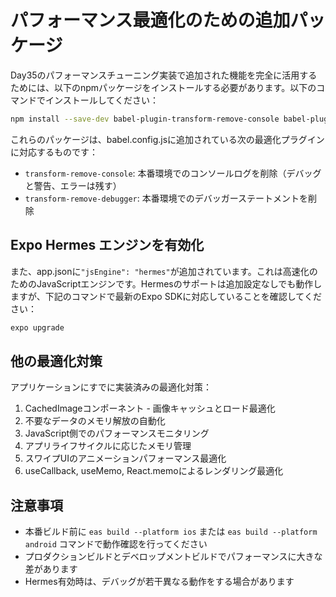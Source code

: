 # パフォーマンス最適化のための追加パッケージ

Day35のパフォーマンスチューニング実装で追加された機能を完全に活用するためには、以下のnpmパッケージをインストールする必要があります。以下のコマンドでインストールしてください：

```bash
npm install --save-dev babel-plugin-transform-remove-console babel-plugin-transform-remove-debugger
```

これらのパッケージは、babel.config.jsに追加されている次の最適化プラグインに対応するものです：
- `transform-remove-console`: 本番環境でのコンソールログを削除（デバッグと警告、エラーは残す）
- `transform-remove-debugger`: 本番環境でのデバッガーステートメントを削除

## Expo Hermes エンジンを有効化

また、app.jsonに`"jsEngine": "hermes"`が追加されています。これは高速化のためのJavaScriptエンジンです。Hermesのサポートは追加設定なしでも動作しますが、下記のコマンドで最新のExpo SDKに対応していることを確認してください：

```bash
expo upgrade
```

## 他の最適化対策

アプリケーションにすでに実装済みの最適化対策：

1. CachedImageコンポーネント - 画像キャッシュとロード最適化
2. 不要なデータのメモリ解放の自動化
3. JavaScript側でのパフォーマンスモニタリング
4. アプリライフサイクルに応じたメモリ管理
5. スワイプUIのアニメーションパフォーマンス最適化
6. useCallback, useMemo, React.memoによるレンダリング最適化

## 注意事項

- 本番ビルド前に `eas build --platform ios` または `eas build --platform android` コマンドで動作確認を行ってください
- プロダクションビルドとデベロップメントビルドでパフォーマンスに大きな差があります
- Hermes有効時は、デバッグが若干異なる動作をする場合があります
